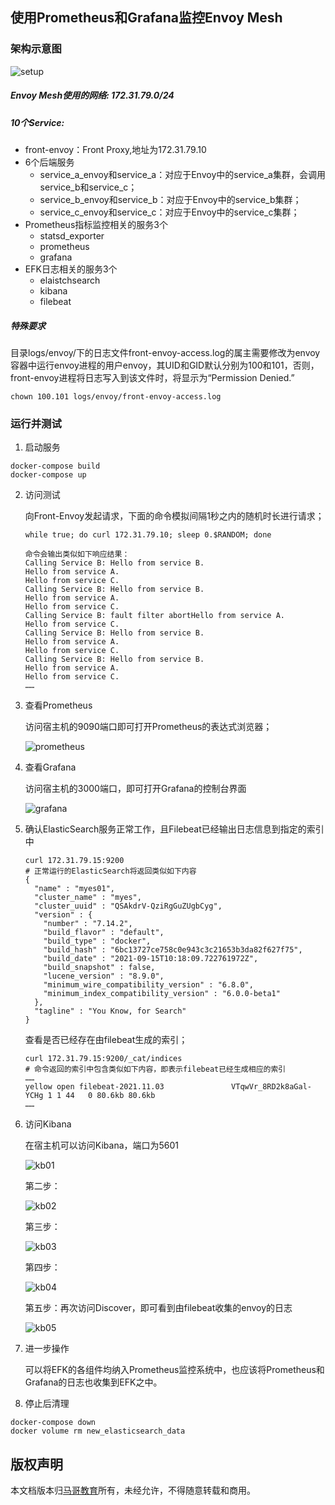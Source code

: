 ## 使用Prometheus和Grafana监控Envoy Mesh 
### 架构示意图
![setup](images/envoy_monitoring.png)

##### Envoy Mesh使用的网络: 172.31.79.0/24

##### 10个Service:

- front-envoy：Front Proxy,地址为172.31.79.10
- 6个后端服务
  - service_a_envoy和service_a：对应于Envoy中的service_a集群，会调用service_b和service_c；
  - service_b_envoy和service_b：对应于Envoy中的service_b集群；
  - service_c_envoy和service_c：对应于Envoy中的service_c集群；
- Prometheus指标监控相关的服务3个
  - statsd_exporter
  - prometheus
  - grafana
- EFK日志相关的服务3个
  - elaistchsearch
  - kibana
  - filebeat

##### 特殊要求

目录logs/envoy/下的日志文件front-envoy-access.log的属主需要修改为envoy容器中运行envoy进程的用户envoy，其UID和GID默认分别为100和101，否则，front-envoy进程将日志写入到该文件时，将显示为“Permission Denied.”

```
chown 100.101 logs/envoy/front-envoy-access.log
```

### 运行并测试

1.  启动服务

   ```
   docker-compose build
   docker-compose up
   ```

2. 访问测试

   向Front-Envoy发起请求，下面的命令模拟间隔1秒之内的随机时长进行请求；

   ```
   while true; do curl 172.31.79.10; sleep 0.$RANDOM; done
   
   命令会输出类似如下响应结果：
   Calling Service B: Hello from service B.
   Hello from service A.
   Hello from service C.
   Calling Service B: Hello from service B.
   Hello from service A.
   Hello from service C.
   Calling Service B: fault filter abortHello from service A.
   Hello from service C.
   Calling Service B: Hello from service B.
   Hello from service A.
   Hello from service C.
   Calling Service B: Hello from service B.
   Hello from service A.
   Hello from service C.
   ……
   ```

3. 查看Prometheus

   访问宿主机的9090端口即可打开Prometheus的表达式浏览器；

   ![prometheus](images/prometheus.png)

4. 查看Grafana

   访问宿主机的3000端口，即可打开Grafana的控制台界面

   ![grafana](images/grafana.png)

5.  确认ElasticSearch服务正常工作，且Filebeat已经输出日志信息到指定的索引中

    ```
    curl 172.31.79.15:9200
    # 正常运行的ElasticSearch将返回类似如下内容
    {
      "name" : "myes01",
      "cluster_name" : "myes",
      "cluster_uuid" : "QSAkdrV-QziRgGuZUgbCyg",
      "version" : {
        "number" : "7.14.2",
        "build_flavor" : "default",
        "build_type" : "docker",
        "build_hash" : "6bc13727ce758c0e943c3c21653b3da82f627f75",
        "build_date" : "2021-09-15T10:18:09.722761972Z",
        "build_snapshot" : false,
        "lucene_version" : "8.9.0",
        "minimum_wire_compatibility_version" : "6.8.0",
        "minimum_index_compatibility_version" : "6.0.0-beta1"
      },
      "tagline" : "You Know, for Search"
    }
    ```

    查看是否已经存在由filebeat生成的索引；

    ```
    curl 172.31.79.15:9200/_cat/indices
    # 命令返回的索引中包含类似如下内容，即表示filebeat已经生成相应的索引
    ……
    yellow open filebeat-2021.11.03               VTqwVr_8RD2k8aGal-YCHg 1 1 44   0 80.6kb 80.6kb
    ……
    ```

    

4. 访问Kibana

   在宿主机可以访问Kibana，端口为5601

   ![kb01](images/kb-create-index-pattern-001.png)

   第二步：

   ![kb02](images/kb-create-index-pattern-002.png)

   第三步：

   ![kb03](images/kb-create-index-pattern-003.png)

   第四步：

   ![kb04](images/kb-create-index-pattern-004.png)

   

   第五步：再次访问Discover，即可看到由filebeat收集的envoy的日志

   ![kb05](images/kb-discover-001.png)

5.  进一步操作

    可以将EFK的各组件均纳入Prometheus监控系统中，也应该将Prometheus和Grafana的日志也收集到EFK之中。
    
8. 停止后清理

```
docker-compose down
docker volume rm new_elasticsearch_data
```

## 版权声明

本文档版本归[马哥教育](www.magedu.com)所有，未经允许，不得随意转载和商用。
